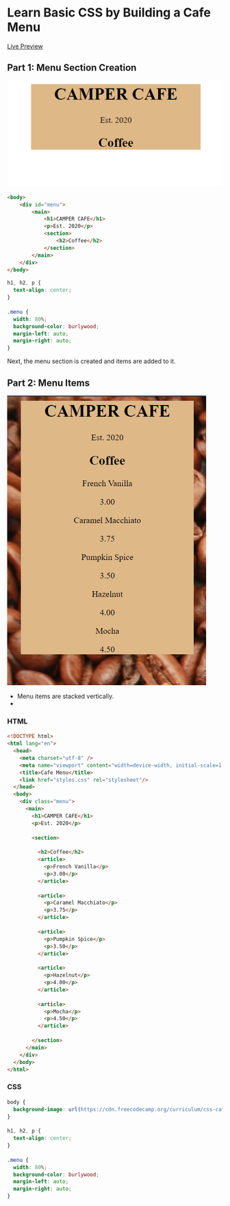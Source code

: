 # Learn Basic CSS by Building a Cafe Menu

[Live Preview](https://rawcdn.githack.com/codem1ner/free-code-camp/4d1bd55d2ae6f39a7e19ee9e456f0e247aff34e6/responsive-web-design/css-cafe-menu/index.html)

## Part 1: Menu Section Creation

![](images/menu-section.png)

```html
<body>    
    <div id="menu">
        <main>
            <h1>CAMPER CAFE</h1>
            <p>Est. 2020</p>
            <section>
                <h2>Coffee</h2>
            </section>
        </main>
    </div>
</body>
```

```css
h1, h2, p {
  text-align: center;
}

.menu {
  width: 80%;
  background-color: burlywood;
  margin-left: auto;
  margin-right: auto;
}
```

Next, the menu section is created and items are added to it.

## Part 2: Menu Items

![](images/menu-items.png)

- Menu items are stacked vertically.
- 

### HTML
```html
<!DOCTYPE html>
<html lang="en">
  <head>
    <meta charset="utf-8" />
    <meta name="viewport" content="width=device-width, initial-scale=1.0" />
    <title>Cafe Menu</title>
    <link href="styles.css" rel="stylesheet"/>
  </head>
  <body>
    <div class="menu">
      <main>
        <h1>CAMPER CAFE</h1>
        <p>Est. 2020</p>

        <section>
          
          <h2>Coffee</h2>
          <article>
            <p>French Vanilla</p>
            <p>3.00</p>
          </article>

          <article>
            <p>Caramel Macchiato</p>
            <p>3.75</p>
          </article>

          <article>
            <p>Pumpkin Spice</p>
            <p>3.50</p>
          </article>

          <article>
            <p>Hazelnut</p>
            <p>4.00</p>
          </article>

          <article>
            <p>Mocha</p>
            <p>4.50</p>
          </article>

        </section>
      </main>
    </div>
  </body>
</html>
```
### CSS 
```css
body {
  background-image: url(https://cdn.freecodecamp.org/curriculum/css-cafe/beans.jpg);
}

h1, h2, p {
  text-align: center;
}

.menu {
  width: 80%;
  background-color: burlywood;
  margin-left: auto;
  margin-right: auto;
}
```